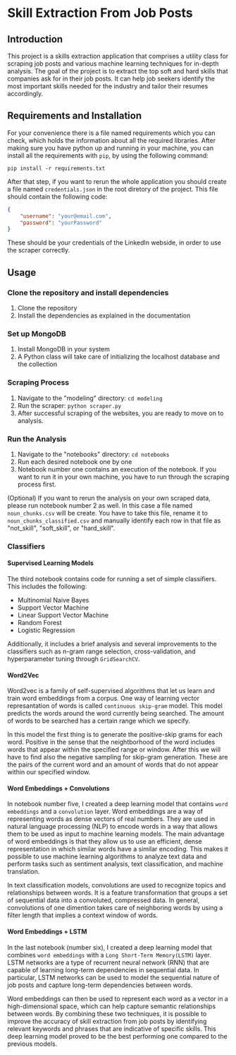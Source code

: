 # Skill Extraction From Job Posts

## Introduction

This project is a skills extraction application that comprises a utility class for scraping job
posts and various machine learning techniques for in-depth analysis. The goal of the project
is to extract the top soft and hard skills that companies ask for in their job posts. It can
help job seekers identify the most important skills needed for the industry and tailor their
resumes accordingly.

## Requirements and Installation

For your convenience there is a file named requirements which you can check, which holds the
information about all the required libraries. After making sure you have python up and running in
your machine, you can install all the requirements with `pip`, by using the following command:

```shell
pip install -r requirements.txt
```

After that step, if you want to rerun the whole application you should create a file named
`credentials.json` in the root diretory of the project. This file should contain the following
code:

```json
{
    "username": "your@email.com",
    "password": "yourPassword"
}
```

These should be your credentials of the LinkedIn webside, in order to use the scraper correctly.

## Usage

### Clone the repository and install dependencies

1. Clone the repository
2. Install the dependencies as explained in the documentation

### Set up MongoDB

1. Install MongoDB in your system
2. A Python class will take care of initializing the localhost database and the collection

### Scraping Process

1. Navigate to the "modeling" directory: `cd modeling`
2. Run the scraper: `python scraper.py`
3. After successful scraping of the websites, you are ready to move on to analysis.

### Run the Analysis

1. Navigate to the "notebooks" directory: `cd notebooks`
2. Run each desired notebook one by one
3. Notebook number one contains an execution of the notebook. If you want to run it in
your own machine, you have to run through the scraping process first.

(Optional) If you want to rerun the analysis on your own scraped data, please run notebook
number 2 as well. In this case a file named `noun_chunks.csv` will be create. You have to take
this file, rename it to `noun_chunks_classified.csv` and manually identify each row in that
file as "not_skill", "soft_skill", or "hard_skill".

### Classifiers

#### Supervised Learning Models

The third notebook contains code for running a set of simple classifiers. This includes the following:

* Multinomial Naive Bayes
* Support Vector Machine
* Linear Support Vector Machine
* Random Forest
* Logistic Regression

Additionally, it includes a brief analysis and several improvements to the classifiers such as
n-gram range selection, cross-validation, and hyperparameter tuning through `GridSearchCV`.

#### Word2Vec

Word2vec is a family of self-supervised algorithms that let us learn and train word embeddings from a corpus. One way
of learning vector represantation of words is called `continuous skip-gram` model. This model predicts the words
around the word currently being searched. The amount of words to be searched has a certain range which we specify.

In this model the first thing is to generate the positive-skip grams for each word. Positive in the sense that
the neightborhood of the word includes words that appear within the specified range or window. After this we will
have to find also the negative sampling for skip-gram generation. These are the pairs of the current word and an
amount of words that do not appear within our specified window.

#### Word Embeddings + Convolutions

In notebook number five, I created a deep learning model that contains `word embeddings` and a `convolution` layer.
Word embeddings are a way of representing words as dense vectors of real numbers. They are used in natural language
processing (NLP) to encode words in a way that allows them to be used as input to machine learning models. The main
advantage of word embeddings is that they allow us to use an efficient, dense representation in which similar words
have a similar encoding. This makes it possible to use machine learning algorithms to analyze text data and perform
tasks such as sentiment analysis, text classification, and machine translation.

In text classification models, convolutions are used to recognize topics and relationships between words. It is a
feature transformation that groups a set of sequential data into a convoluted, compressed data. In general,
convolutions of one dimention takes care of neighboring words by using a filter length that implies a context window
of words.

#### Word Embeddings + LSTM

In the last notebook (number six), I created a deep learning model that combines `word embeddings` with a
`Long Short-Term Memory(LSTM)` layer. LSTM networks are a type of recurrent neural network (RNN) that are capable
of learning long-term dependencies in sequential data. In particular, LSTM networks can be used to model the sequential
nature of job posts and capture long-term dependencies between words.

Word embeddings can then be used to represent each word as a vector in a high-dimensional space, which can help
capture semantic relationships between words. By combining these two techniques, it is possible to improve the
accuracy of skill extraction from job posts by identifying relevant keywords and phrases that are indicative of
specific skills. This deep learning model proved to be the best performing one compared to the previous models.
